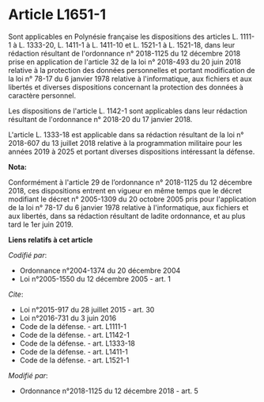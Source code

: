 # Article L1651-1

Sont applicables en Polynésie française les dispositions des articles L. 1111-1 à L. 1333-20, L. 1411-1 à L. 1411-10 et L.
1521-1 à L. 1521-18, dans leur rédaction résultant de l'ordonnance n° 2018-1125 du 12 décembre 2018 prise en application de
l'article 32 de la loi n° 2018-493 du 20 juin 2018 relative à la protection des données personnelles et portant modification
de la loi n° 78-17 du 6 janvier 1978 relative à l'informatique, aux fichiers et aux libertés et diverses dispositions
concernant la protection des données à caractère personnel.

Les dispositions de l'article L. 1142-1 sont applicables dans leur rédaction résultant de l'ordonnance n° 2018-20 du 17
janvier 2018.

L'article L. 1333-18 est applicable dans sa rédaction résultant de la loi n° 2018-607 du 13 juillet 2018 relative à la
programmation militaire pour les années 2019 à 2025 et portant diverses dispositions intéressant la défense.

**Nota:**

Conformément à l'article 29 de l’ordonnance n° 2018-1125 du 12 décembre 2018, ces dispositions entrent en vigueur en même
temps que le décret modifiant le décret n° 2005-1309 du 20 octobre 2005 pris pour l'application de la loi n° 78-17 du 6
janvier 1978 relative à l'informatique, aux fichiers et aux libertés, dans sa rédaction résultant de ladite ordonnance, et au
plus tard le 1er juin 2019.

**Liens relatifs à cet article**

_Codifié par_:

  - Ordonnance n°2004-1374 du 20 décembre 2004
  - Loi n°2005-1550 du 12 décembre 2005 - art. 1

_Cite_:

  - Loi n°2015-917 du 28 juillet 2015 - art. 30
  - Loi n°2016-731 du 3 juin 2016
  - Code de la défense. - art. L1111-1
  - Code de la défense. - art. L1142-1
  - Code de la défense. - art. L1333-18
  - Code de la défense. - art. L1411-1
  - Code de la défense. - art. L1521-1

_Modifié par_:

  - Ordonnance n°2018-1125 du 12 décembre 2018 - art. 5
